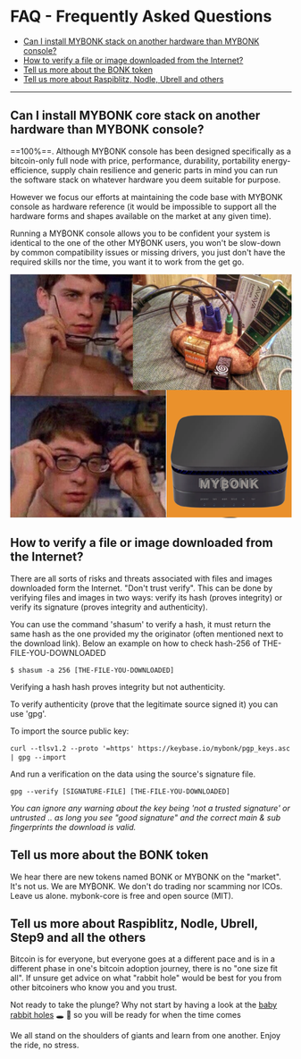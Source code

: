 # FAQ - Frequently Asked Questions

  - [Can I install MYBONK stack on another hardware than MYBONK console?](#can-i-install-mybonk-stack-on-another-hardware-than-mybonk-console)
  - [How to verify a file or image downloaded from the Internet?](#howto-verify-a-file-or-image-downloaded-from-the-internet)
  - [Tell us more about the BONK token](#tell-us-more-about-the-bonk-token)
  - [Tell us more about Raspiblitz, Nodle, Ubrell and others](#tell-us-more-about-raspiblitz-nodle-brell-and-others)

---

## Can I install MYBONK core stack on another hardware than MYBONK console?

==100%==. 
Although MY₿ONK console has been designed specifically as a bitcoin-only full node with price, performance, durability, portability energy-efficience, supply chain resilience and generic parts in mind you can run the software stack on whatever hardware you deem suitable for purpose. 


However we focus our efforts at maintaining the code base with MY₿ONK console as hardware reference (it would be impossible to support all the hardware forms and shapes available on the market at any given time).


Running a MY₿ONK console allows you to be confident your system is identical to the one of the other MY₿ONK users, you won't be slow-down by common compatibility issues or missing drivers, you just don't have the required skills nor the time, you want it to work from the get go.

![](img/various/potatoe_node.png)


## How to verify a file or image downloaded from the Internet?

There are all sorts of risks and threats associated with files and images downloaded form the Internet. 
"Don't trust verify". This can be done by verifying files and images in two ways: verify its hash (proves integrity) or verify its signature (proves integrity and authenticity).

You can use the command 'shasum' to verify a hash, it must return the same hash as the one provided my the originator (often mentioned next to the download link). Below an example on how to check hash-256 of THE-FILE-YOU-DOWNLOADED

```
$ shasum -a 256 [THE-FILE-YOU-DOWNLOADED]
```

Verifying a hash hash proves integrity but not authenticity.

To verify authenticity (prove that the legitimate source signed it) you can use 'gpg'. 

To import the source public key:

```
curl --tlsv1.2 --proto '=https' https://keybase.io/mybonk/pgp_keys.asc | gpg --import
```

And run a verification on the data using the source's signature file.

```
gpg --verify [SIGNATURE-FILE] [THE-FILE-YOU-DOWNLOADED]
```

*You can ignore any warning about the key being 'not a trusted signature' or untrusted .. as long you see "good signature" and the correct main & sub fingerprints the download is valid.*

## Tell us more about the BONK token
We hear there are new tokens named BONK or MYBONK on the "market". It's not us. We are MY₿ONK. We don't do trading nor scamming nor ICOs. Leave us alone. mybonk-core is free and open source (MIT).

## Tell us more about Raspiblitz, Nodle, Ubrell, Step9 and all the others
Bitcoin is for everyone, but everyone goes at a different pace and is in a different phase in one's bitcoin adoption journey, there is no "one size fit all".
If unsure get advice on what "rabbit hole" would be best for you from other bitcoiners who know you and you trust.


Not ready to take the plunge? Why not start by having a look at the [baby rabbit holes](/docs/baby-rabbit-holes.md) :hole: :rabbit2: so you will be ready for when the time comes 


We all stand on the shoulders of giants and learn from one another. 
Enjoy the ride, no stress.
